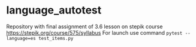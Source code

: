 # language_autotest
Repository with final assignment of 3.6 lesson on stepik course https://stepik.org/course/575/syllabus
For launch use command
`pytest --language=es test_items.py`